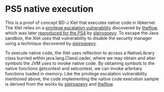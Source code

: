 # PS5 native execution
This is a proof of concept BD-J Xlet that executes native code in libkernel.
The Xlet relies on a [privilege escalation vulnerability][h1] discovered by
[theflow][theflow], which was later [reproduced for the PS4][insp1] by
[sleirsgoevy][sleirsgoevy]. To escape the Java sandbox, the Xlet uses that
vulnerability to disable the security manager using a technique discovered
by [sleirsgoevy][insp2].

To execute native code, the Xlet uses reflection to access a NativeLibrary class
burried within java.lang.ClassLoader, where we may obtain and alter symbols the
JVM uses to invoke native code. By obtaining symbols to the native functions
getcontext and setcontext, we can invoke arbritary functions loaded in memory.
Like the privilege escalation vulnerability mentioned above, the code
implementing the native code execution sample is derived from the works by
[sleirsgoevy][sleirsgoevy] and [theflow][theflow].

[h1]: https://hackerone.com/reports/1379975
[insp1]: https://github.com/sleirsgoevy/bd-jb
[insp2]: https://github.com/sleirsgoevy/bd-jb/tree/ps5
[sleirsgoevy]: https://github.com/sleirsgoevy
[theflow]: https://github.com/TheOfficialFloW
